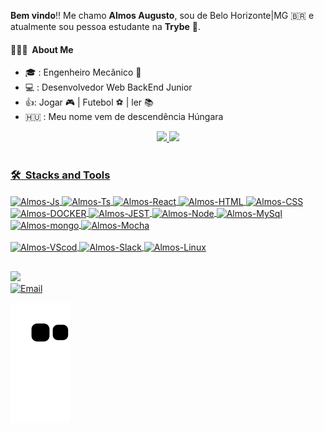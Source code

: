 **Bem vindo**!! Me chamo **Almos Augusto**, sou de Belo Horizonte|MG 🇧🇷 e atualmente sou pessoa estudante na **Trybe** 🚀.

<h4> 👨🏻‍💻 &nbsp;About Me</h4>

-  🎓 : Engenheiro Mecânico 🔧      
-  💻 : Desenvolvedor Web BackEnd Junior 
-  👍: Jogar 🎮 | Futebol ⚽ | ler 📚
-  🇭🇺 : Meu nome vem de descendência Húngara
<div align="center">
  <a href="https://github.com/AlmosAugusto">
  <img width="45%" src="https://github-readme-stats.vercel.app/api?username=AlmosAugusto&show_icons=true&theme=tokyonight&include_all_commits=true&count_private=true"/>
  <img width="45%" src="https://github-readme-stats.vercel.app/api/top-langs/?username=AlmosAugusto&layout=compact&langs_count=7&theme=tokyonight"/>
</div>
<div style="display: inline_block"><br>
  <h3> 🛠 &nbsp;Stacks and Tools</h3>
   <img title="JavaScript"align="center" alt="Almos-Js" height="30" width="40" src="https://cdn.jsdelivr.net/gh/devicons/devicon/icons/javascript/javascript-original.svg">
  <img title="TypeScript"align="center" alt="Almos-Ts" height="30" width="40" src="https://cdn.jsdelivr.net/gh/devicons/devicon/icons/typescript/typescript-original.svg">
  <img title="React"align="center" alt="Almos-React" height="30" width="40" src="https://cdn.jsdelivr.net/gh/devicons/devicon/icons/react/react-original.svg">
  <img title="HTML5"align="center" alt="Almos-HTML" height="30" width="40" src="https://cdn.jsdelivr.net/gh/devicons/devicon/icons/html5/html5-original.svg">
  <img title="CSS3"align="center" alt="Almos-CSS" height="30" width="40" src="https://cdn.jsdelivr.net/gh/devicons/devicon/icons/css3/css3-original.svg">
  <img title="Docker"align="center" alt="Almos-DOCKER" height="70" width="50" src="https://cdn.jsdelivr.net/gh/devicons/devicon/icons/docker/docker-original.svg">
  <img title="Jest"align="center" alt="Almos-JEST" height="25" width="40" src="https://cdn.jsdelivr.net/gh/devicons/devicon/icons/jest/jest-plain.svg">
  <img title="Node"align="center" alt="Almos-Node" height="30" width="40" src="https://cdn.jsdelivr.net/gh/devicons/devicon/icons/nodejs/nodejs-original.svg">
  <img title="MySQL"align="center" alt="Almos-MySql" height="30" width="40" src="https://cdn.jsdelivr.net/gh/devicons/devicon/icons/mysql/mysql-original.svg">
  <img title="MongoDB"align="center" alt="Almos-mongo" height="30" width="40" src="https://cdn.jsdelivr.net/gh/devicons/devicon/icons/mongodb/mongodb-original.svg">
  <img title="Mocha"align="center" alt="Almos-Mocha" height="30" width="40" src="https://cdn.jsdelivr.net/gh/devicons/devicon/icons/mocha/mocha-plain.svg">
 </div>
  <div style="display: inline_block"><br>
 <img title="VScode"align="center" alt="Almos-VScod" height="30" width="40" src="https://cdn.jsdelivr.net/gh/devicons/devicon/icons/vscode/vscode-original.svg">
 <img title="Slack"align="center" alt="Almos-Slack" height="30" width="40" src="https://cdn.jsdelivr.net/gh/devicons/devicon/icons/slack/slack-original.svg">
 <img title="Linux"align="center" alt="Almos-Linux" height="30" width="40" src="https://cdn.jsdelivr.net/gh/devicons/devicon/icons/linux/linux-original.svg">
    
  </div>
  
 ##
 
<div> 
  <a href="https://www.linkedin.com/in/almos-augusto/" target="_blank"><img src="https://img.shields.io/badge/-LinkedIn-%230077B5?style=for-the-badge&logo=linkedin&logoColor=white" target="_blank"></a> 
</div>
<div>  
  <a href="mailto:almos.filho@hotmail.com"><img alt="Email" width="300" src="https://img.shields.io/badge/Email-almos.filho@hotmail.com-blue?style=flat-square&logo=gmail"></a> 
 
  ![Snake animation](https://github.com/AlmosAugusto/AlmosAugusto/blob/output/github-contribution-grid-snake.svg)
 
</div>
